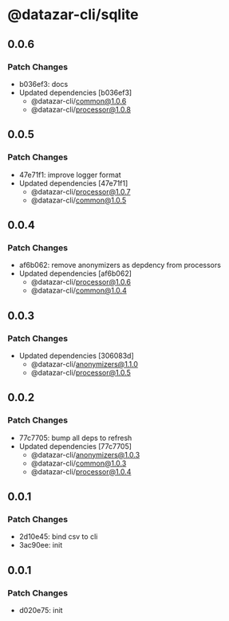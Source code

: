 # @datazar-cli/sqlite

## 0.0.6

### Patch Changes

- b036ef3: docs
- Updated dependencies [b036ef3]
  - @datazar-cli/common@1.0.6
  - @datazar-cli/processor@1.0.8

## 0.0.5

### Patch Changes

- 47e71f1: improve logger format
- Updated dependencies [47e71f1]
  - @datazar-cli/processor@1.0.7
  - @datazar-cli/common@1.0.5

## 0.0.4

### Patch Changes

- af6b062: remove anonymizers as depdency from processors
- Updated dependencies [af6b062]
  - @datazar-cli/processor@1.0.6
  - @datazar-cli/common@1.0.4

## 0.0.3

### Patch Changes

- Updated dependencies [306083d]
  - @datazar-cli/anonymizers@1.1.0
  - @datazar-cli/processor@1.0.5

## 0.0.2

### Patch Changes

- 77c7705: bump all deps to refresh
- Updated dependencies [77c7705]
  - @datazar-cli/anonymizers@1.0.3
  - @datazar-cli/common@1.0.3
  - @datazar-cli/processor@1.0.4

## 0.0.1

### Patch Changes

- 2d10e45: bind csv to cli
- 3ac90ee: init

## 0.0.1

### Patch Changes

- d020e75: init
